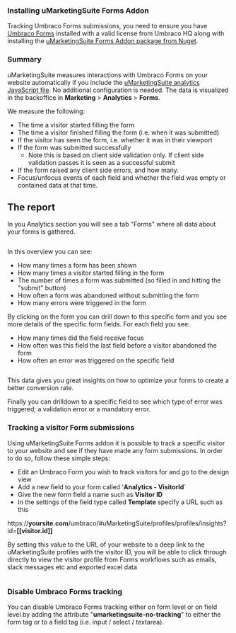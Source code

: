 ### Installing uMarketingSuite Forms Addon

Tracking Umbraco Forms submissions, you need to ensure you have [Umbraco Forms](https://umbraco.com/products/add-ons/forms/) installed with a valid license from Umbraco HQ along with installing the [uMarketingSuite Forms Addon package from Nuget](https://www.nuget.org/packages/uMarketingSuite.UmbracoForms).

### Summary

uMarketingSuite measures interactions with Umbraco Forms on your website automatically if you include the [uMarketingSuite analytics JavaScript file](/analytics/clientside-events-and-additional-javascript-files/). No additional configuration is needed. The data is visualized in the backoffice in **Marketing** &gt; **Analytics** &gt; **Forms**.

We measure the following:

- The time a visitor started filling the form
- The time a visitor finished filling the form (i.e. when it was submitted)
- If the visitor has seen the form, i.e. whether it was in their viewport
- If the form was submitted successfully
    - Note this is based on client side validation only. If client side validation passes it is seen as a successful submit
- If the form raised any client side errors, and how many.
- Focus/unfocus events of each field and whether the field was empty or contained data at that time.

## The report

In you Analytics section you will see a tab "Forms" where all data about your forms is gathered.

![]()

In this overview you can see:

- How many times a form has been shown
- How many times a visitor started filling in the form
- The number of times a form was submitted (so filled in and hitting the "submit" button)
- How often a form was abandoned without submitting the form
- How many errors were triggered in the form

By clicking on the form you can drill down to this specific form and you see more details of the specific form fields. For each field you see:

- How many times did the field receive focus
- How often was this field the last field before a visitor abandoned the form
- How often an error was triggered on the specific field

![]()

This data gives you great insights on how to optimize your forms to create a better conversion rate.

Finally you can drilldown to a specific field to see which type of error was triggered; a validation error or a mandatory error.

### Tracking a visitor Form submissions

Using uMarketingSuite Forms addon it is possible to track a specific visitor to your website and see if they have made any form submissions. In order to do so, follow these simple steps:

- Edit an Umbraco Form you wish to track visitors for and go to the design view
- Add a new field to your form called '**Analytics - VisitorId**`
- Give the new form field a name such as **Visitor ID**
- In the settings of the field type called **Template** specify a URL such as this

https://**yoursite.com**/umbraco/#uMarketingSuite/profiles/profiles/insights?id=**[[visitor.id]]**

By setting this value to the URL of your website to a deep link to the uMarketingSuite profiles with the visitor ID, you will be able to click through directly to view the visitor profile from Forms workflows such as emails, slack messages etc and exported excel data

![]()

### Disable Umbraco Forms tracking

You can disable Umbraco Forms tracking either on form level or on field level by adding the attribute "**umarketingsuite-no-tracking**" to either the form tag or to a field tag (i.e. input / select / textarea).